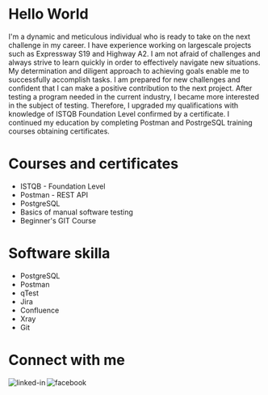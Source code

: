 # Hello World
I'm a dynamic and meticulous individual who is ready to take on the
next challenge in my career. I have experience working on
largescale projects such as Expressway S19 and Highway A2. I am
not afraid of challenges and always strive to learn quickly in order to
effectively navigate new situations. My determination and diligent
approach to achieving goals enable me to successfully accomplish
tasks. I am prepared for new challenges and confident that I can
make a positive contribution to the next project.
After testing a program needed in the current industry, I became
more interested in the subject of testing. Therefore, I upgraded my
qualifications with knowledge of ISTQB Foundation Level confirmed
by a certificate. I continued my education by completing Postman
and PostrgeSQL training courses obtaining certificates.

# Courses and certificates 
- ISTQB - Foundation Level
- Postman - REST API
- PostgreSQL
- Basics of manual software testing
- Beginner's GIT Course

# Software skilla
- PostgreSQL
- Postman
- qTest
- Jira
- Confluence
- Xray
- Git

# Connect with me
[<img align="left" alt="linked-in" src="https://img.shields.io/badge/linkedin-%230077B5.svg?&style=for-the-badge&logo=linkedin&logoColor=white" />](https://www.linkedin.com/in/martyna-was/)
[<img align="left" alt="facebook" src="https://img.shields.io/badge/facebook-%231877F2.svg?&style=for-the-badge&logo=facebook&logoColor=white" />]( https://www.facebook.com/martyna.was.sciupider)
